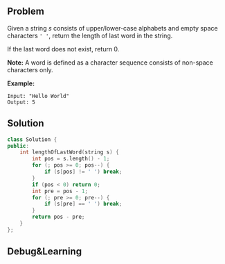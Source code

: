 ## Problem

Given a string *s* consists of upper/lower-case alphabets and empty space characters `' '`, return the length of last word in the string.

If the last word does not exist, return 0.

**Note:** A word is defined as a character sequence consists of non-space characters only.

**Example:**

```
Input: "Hello World"
Output: 5
```



## Solution

```cpp
class Solution {
public:
    int lengthOfLastWord(string s) {
        int pos = s.length() - 1;
        for (; pos >= 0; pos--) {
            if (s[pos] != ' ') break;
        }
        if (pos < 0) return 0;
        int pre = pos - 1;
        for (; pre >= 0; pre--) {
            if (s[pre] == ' ') break;
        }
        return pos - pre;
    }
};
```



## Debug&Learning



